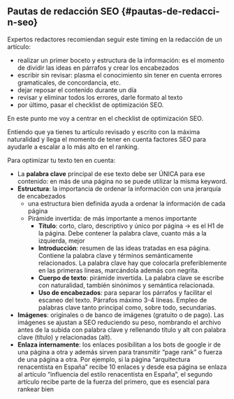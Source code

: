 ## Pautas de redacción SEO {#pautas-de-redacci-n-seo}

Expertos redactores recomiendan seguir este timing en la redacción de un artículo:

* realizar un primer boceto y estructura de la información: es el momento de dividir las ideas en párrafos y crear los encabezados
* escribir sin revisar: plasma el conocimiento sin tener en cuenta errores gramaticales, de concordancia, etc.
* dejar reposar el contenido durante un día
* revisar y eliminar todos los errores, darle formato al texto
* por último, pasar el checklist de optimización SEO.

En este punto me voy a centrar en el checklist de optimización SEO.

Entiendo que ya tienes tu artículo revisado y escrito con la máxima naturalidad y llega el momento de tener en cuenta factores SEO para ayudarle a escalar a lo más alto en el ranking.

Para optimizar tu texto ten en cuenta:

* La **palabra clave** principal de ese texto debe ser ÚNICA para ese contenido: en más de una página no se puede utilizar la misma keyword.
* **Estructura**: la importancia de ordenar la información con una jerarquía de encabezados
  * una estructura bien definida ayuda a ordenar la información de cada página
  * Pirámide invertida: de más importante a menos importante
    * **Título**:  corto, claro, descriptivo y único por página -&gt; es el H1 de la página. Debe contener la palabra clave, cuanto más a la izquierda, mejor
    * **Introducción**: resumen de las ideas tratadas en esa página. Contiene la palabra clave y términos semánticamente relacionados.  La palabra clave hay que colocarla preferiblemente en las primeras líneas, marcándola además con negrita.
    * **Cuerpo de texto**: pirámide invertida. La palabra clave se escribe con naturalidad, también sinónimos y semántica relacionada.
    * **Uso de encabezados**: para separar los párrafos y facilitar el escaneo del texto. Párrafos máximo 3-4 líneas.  Empleo de palabras clave tanto principal como, sobre todo, secundarias.
* **Imágenes**:  originales o de banco de imágenes (gratuito o de pago). Las imágenes se ajustan a SEO reduciendo su peso, nombrando el archivo antes de la subida con palabra clave y rellenando título y alt con palabra clave (título) y relacionadas (alt).
* **Enlaza internamente**: los enlaces posibilitan a los bots de google ir de una página a otra y además sirven para transmitir “page rank” o fuerza de una página a otra. Por ejemplo, si la página “arquitectura renacentista en España” recibe 10 enlaces y desde esa página se enlaza al artículo “influencia del estilo renacentista en España”, el segundo artículo recibe parte de la fuerza del primero, que es esencial para rankear bien